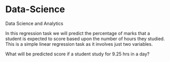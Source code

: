# Data-Science
Data Science and Analytics


In this regression task we will predict the percentage of marks that a student is expected to score based upon the number of hours they studied. This is a simple linear regression task as it involves just two variables.

What will be predicted score if a student study for 9.25 hrs in a day?
